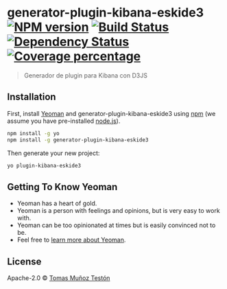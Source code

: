 # generator-plugin-kibana-eskide3 [![NPM version][npm-image]][npm-url] [![Build Status][travis-image]][travis-url] [![Dependency Status][daviddm-image]][daviddm-url] [![Coverage percentage][coveralls-image]][coveralls-url]
> Generador de plugin para Kibana con D3JS

## Installation

First, install [Yeoman](http://yeoman.io) and generator-plugin-kibana-eskide3 using [npm](https://www.npmjs.com/) (we assume you have pre-installed [node.js](https://nodejs.org/)).

```bash
npm install -g yo
npm install -g generator-plugin-kibana-eskide3
```

Then generate your new project:

```bash
yo plugin-kibana-eskide3
```

## Getting To Know Yeoman

 * Yeoman has a heart of gold.
 * Yeoman is a person with feelings and opinions, but is very easy to work with.
 * Yeoman can be too opinionated at times but is easily convinced not to be.
 * Feel free to [learn more about Yeoman](http://yeoman.io/).

## License

Apache-2.0 © [Tomas Muñoz Testón]()


[npm-image]: https://badge.fury.io/js/generator-plugin-kibana-eskide3.svg
[npm-url]: https://npmjs.org/package/generator-plugin-kibana-eskide3
[travis-image]: https://travis-ci.org/tomas-teston/generator-plugin-kibana-eskide3.svg?branch=master
[travis-url]: https://travis-ci.org/tomas-teston/generator-plugin-kibana-eskide3
[daviddm-image]: https://david-dm.org/tomas-teston/generator-plugin-kibana-eskide3.svg?theme=shields.io
[daviddm-url]: https://david-dm.org/tomas-teston/generator-plugin-kibana-eskide3
[coveralls-image]: https://coveralls.io/repos/tomas-teston/generator-plugin-kibana-eskide3/badge.svg
[coveralls-url]: https://coveralls.io/r/tomas-teston/generator-plugin-kibana-eskide3
